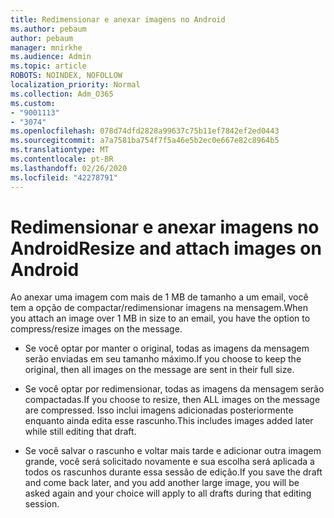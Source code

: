 ```yaml
---
title: Redimensionar e anexar imagens no Android
ms.author: pebaum
author: pebaum
manager: mnirkhe
ms.audience: Admin
ms.topic: article
ROBOTS: NOINDEX, NOFOLLOW
localization_priority: Normal
ms.collection: Adm_O365
ms.custom:
- "9001113"
- "3074"
ms.openlocfilehash: 078d74dfd2828a99637c75b11ef7842ef2ed0443
ms.sourcegitcommit: a7a7581ba754f7f5a46e5b2ec0e667e82c8964b5
ms.translationtype: MT
ms.contentlocale: pt-BR
ms.lasthandoff: 02/26/2020
ms.locfileid: "42278791"
---
```

# <a name="resize-and-attach-images-on-android"></a><span data-ttu-id="2188d-102">Redimensionar e anexar imagens no Android</span><span class="sxs-lookup"><span data-stu-id="2188d-102">Resize and attach images on Android</span></span>

<span data-ttu-id="2188d-103">Ao anexar uma imagem com mais de 1 MB de tamanho a um email, você tem a opção de compactar/redimensionar imagens na mensagem.</span><span class="sxs-lookup"><span data-stu-id="2188d-103">When you attach an image over 1 MB in size to an email, you have the option to compress/resize images on the message.</span></span>
 
- <span data-ttu-id="2188d-104">Se você optar por manter o original, todas as imagens da mensagem serão enviadas em seu tamanho máximo.</span><span class="sxs-lookup"><span data-stu-id="2188d-104">If you choose to keep the original, then all images on the message are sent in their full size.</span></span>
 
- <span data-ttu-id="2188d-105">Se você optar por redimensionar, todas as imagens da mensagem serão compactadas.</span><span class="sxs-lookup"><span data-stu-id="2188d-105">If you choose to resize, then ALL images on the message are compressed.</span></span>  <span data-ttu-id="2188d-106">Isso inclui imagens adicionadas posteriormente enquanto ainda edita esse rascunho.</span><span class="sxs-lookup"><span data-stu-id="2188d-106">This includes images added later while still editing that draft.</span></span>
 
- <span data-ttu-id="2188d-107">Se você salvar o rascunho e voltar mais tarde e adicionar outra imagem grande, você será solicitado novamente e sua escolha será aplicada a todos os rascunhos durante essa sessão de edição.</span><span class="sxs-lookup"><span data-stu-id="2188d-107">If you save the draft and come back later, and you add another large image, you will be asked again and your choice will apply to all drafts during that editing session.</span></span>
 
